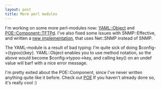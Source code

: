```yaml
---
layout: post
title: More perl modules
---
```


I'm working on some more perl-modules now:
[YAML::Object](http://search.cpan.org/dist/YAML-Object) and
[POE::Component::TFTPd](http://search.cpan.org/dist/POE-Component-TFTPd).
I've also fixed some issues with SNMP::Effective, and written a 
[new implementation](http://github.com/jhthorsen/snmp-effective/tree/net-snmp),
that uses Net::SNMP instead of SNMP.

The YAML-module is a result of bad typing: I'm quite sick of doing
&#36;config->{typoo}{key}. YAML::Object enables you to use method notation,
so the above would become $config->typoo->key, and calling key() on an
undef value will barf with a nice error message.

I'm pretty exited about the POE::Component, since I've never written
anything quite like it before. Check out
[POE](http://search.cpan.org/dist/POE) If you haven't already done so,
it's really cool :)

